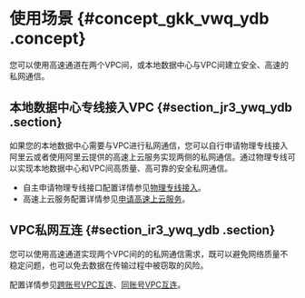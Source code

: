 # 使用场景 {#concept_gkk_vwq_ydb .concept}

您可以使用高速通道在两个VPC间，或本地数据中心与VPC间建立安全、高速的私网通信。

## 本地数据中心专线接入VPC {#section_jr3_ywq_ydb .section}

如果您的本地数据中心需要与VPC进行私网通信，您可以自行申请物理专线接入阿里云或者使用阿里云提供的高速上云服务实现两侧的私网通信。通过物理专线可以实现本地数据中心和VPC间高质量、高可靠的安全私网通信。

-   自主申请物理专线接口配置详情参见[物理专线接入](../../../../cn.zh-CN/快速入门/物理专线接入.md#)。
-   高速上云服务配置详情参见[申请高速上云服务](../../../../cn.zh-CN/物理专线连接/高速上云服务（Beta）/开通高速上云服务.md#)。

## VPC私网互连 {#section_ir3_ywq_ydb .section}

您可以使用高速通道实现两个VPC间的的私网通信需求，既可以避免网络质量不稳定问题，也可以免去数据在传输过程中被窃取的风险。

配置详情参见[跨账号VPC互连](../../../../cn.zh-CN/快速入门/跨账号VPC互连.md#)、[同账号VPC互连](../../../../cn.zh-CN/快速入门/同账号VPC互连.md#)。

